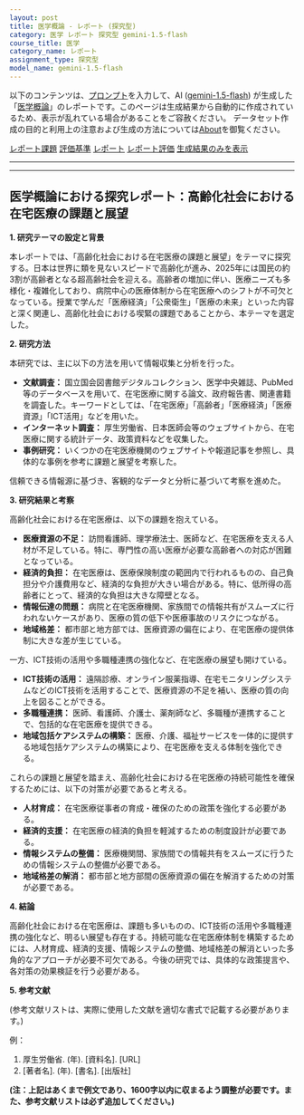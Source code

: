 ```yaml
---
layout: post
title: 医学概論 - レポート (探究型)
category: 医学 レポート 探究型 gemini-1.5-flash
course_title: 医学
category_name: レポート
assignment_type: 探究型
model_name: gemini-1.5-flash
---
```


以下のコンテンツは、[プロンプト](http://127.0.0.1:8000/generated/医学/gemini-1.5-flash/prompt_レポート-探究型.md)を入力して、AI ([gemini-1.5-flash](contents/gemini-1.5-flash)) が生成した「[医学概論](/contents/医学/)」のレポートです。このページは生成結果から自動的に作成されているため、表示が乱れている場合があることをご容赦ください。
データセット作成の目的と利用上の注意および生成の方法については[About](/About)を御覧ください。

[レポート課題](../レポート課題-探究型)
[評価基準](../評価基準-探究型)
[レポート](../レポート-探究型)
[レポート評価](../レポート評価-探究型)
[生成結果のみを表示](http://127.0.0.1:8000/generated/医学/gemini-1.5-flash/レポート-探究型.md)
  

***
***
  
## 医学概論における探究レポート：高齢化社会における在宅医療の課題と展望

**1. 研究テーマの設定と背景**

本レポートでは、「高齢化社会における在宅医療の課題と展望」をテーマに探究する。日本は世界に類を見ないスピードで高齢化が進み、2025年には国民の約3割が高齢者となる超高齢社会を迎える。高齢者の増加に伴い、医療ニーズも多様化・複雑化しており、病院中心の医療体制から在宅医療へのシフトが不可欠となっている。授業で学んだ「医療経済」「公衆衛生」「医療の未来」といった内容と深く関連し、高齢化社会における喫緊の課題であることから、本テーマを選定した。

**2. 研究方法**

本研究では、主に以下の方法を用いて情報収集と分析を行った。

* **文献調査：** 国立国会図書館デジタルコレクション、医学中央雑誌、PubMed等のデータベースを用いて、在宅医療に関する論文、政府報告書、関連書籍を調査した。キーワードとしては、「在宅医療」「高齢者」「医療経済」「医療資源」「ICT活用」などを用いた。
* **インターネット調査：** 厚生労働省、日本医師会等のウェブサイトから、在宅医療に関する統計データ、政策資料などを収集した。
* **事例研究：**  いくつかの在宅医療機関のウェブサイトや報道記事を参照し、具体的な事例を参考に課題と展望を考察した。

信頼できる情報源に基づき、客観的なデータと分析に基づいて考察を進めた。

**3. 研究結果と考察**

高齢化社会における在宅医療は、以下の課題を抱えている。

* **医療資源の不足：**  訪問看護師、理学療法士、医師など、在宅医療を支える人材が不足している。特に、専門性の高い医療が必要な高齢者への対応が困難となっている。
* **経済的負担：**  在宅医療は、医療保険制度の範囲内で行われるものの、自己負担分や介護費用など、経済的な負担が大きい場合がある。特に、低所得の高齢者にとって、経済的な負担は大きな障壁となる。
* **情報伝達の問題：**  病院と在宅医療機関、家族間での情報共有がスムーズに行われないケースがあり、医療の質の低下や医療事故のリスクにつながる。
* **地域格差：**  都市部と地方部では、医療資源の偏在により、在宅医療の提供体制に大きな差が生じている。

一方、ICT技術の活用や多職種連携の強化など、在宅医療の展望も開けている。

* **ICT技術の活用：**  遠隔診療、オンライン服薬指導、在宅モニタリングシステムなどのICT技術を活用することで、医療資源の不足を補い、医療の質の向上を図ることができる。
* **多職種連携：**  医師、看護師、介護士、薬剤師など、多職種が連携することで、包括的な在宅医療を提供できる。
* **地域包括ケアシステムの構築：**  医療、介護、福祉サービスを一体的に提供する地域包括ケアシステムの構築により、在宅医療を支える体制を強化できる。

これらの課題と展望を踏まえ、高齢化社会における在宅医療の持続可能性を確保するためには、以下の対策が必要であると考える。

* **人材育成：**  在宅医療従事者の育成・確保のための政策を強化する必要がある。
* **経済的支援：**  在宅医療の経済的負担を軽減するための制度設計が必要である。
* **情報システムの整備：**  医療機関間、家族間での情報共有をスムーズに行うための情報システムの整備が必要である。
* **地域格差の解消：**  都市部と地方部間の医療資源の偏在を解消するための対策が必要である。


**4. 結論**

高齢化社会における在宅医療は、課題も多いものの、ICT技術の活用や多職種連携の強化など、明るい展望も存在する。持続可能な在宅医療体制を構築するためには、人材育成、経済的支援、情報システムの整備、地域格差の解消といった多角的なアプローチが必要不可欠である。今後の研究では、具体的な政策提言や、各対策の効果検証を行う必要がある。


**5. 参考文献**

(参考文献リストは、実際に使用した文献を適切な書式で記載する必要があります。)


例：

1. 厚生労働省. (年).  [資料名].  [URL]
2.  [著者名]. (年). [書名]. [出版社]


**(注：上記はあくまで例文であり、1600字以内に収まるよう調整が必要です。また、参考文献リストは必ず追加してください。)**
